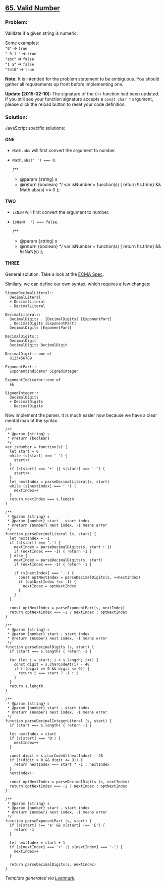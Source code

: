 ## [65. Valid Number](https://leetcode.com/problems/valid-number/description/)

### Problem:

Validate if a given string is numeric.

Some examples:  
`"0"` =&gt; `true`  
`" 0.1 "` =&gt; `true`  
`"abc"` =&gt; `false`  
`"1 a"` =&gt; `false`  
`"2e10"` =&gt; `true`

**Note:** It is intended for the problem statement to be ambiguous. You should gather all requirements up front before implementing one.

**Update (2015-02-10):** The signature of the `C++` function had been updated. If you still see your function signature accepts a `const char *` argument, please click the reload button to reset your code definition.

### Solution:

JavaScript specific solutions:

#### ONE

- `Math.abs` will first convert the argument to number.
- `Math.abs(' ') === 0`.

  /\*\*

  - <span class="citation" data-cites="param">@param</span> {string} s
  - <span class="citation" data-cites="return">@return</span> {boolean} \*/ var isNumber = function(s) { return !!s.trim() && Math.abs(s) &gt;= 0 };

#### TWO

- `isNaN` will first convert the argument to number.
- `isNaN(' ') === false`.

  /\*\*

  - <span class="citation" data-cites="param">@param</span> {string} s
  - <span class="citation" data-cites="return">@return</span> {boolean} \*/ var isNumber = function(s) { return !!s.trim() && !isNaN(s) };

#### THREE

General solution. Take a look at the [ECMA Spec](https://www.ecma-international.org/ecma-262/8.0/#sec-literals-numeric-literals).

Similary, we can define our own syntax, which requires a few changes:

    SignedDecimalLiteral::
      DecimalLiteral
      + DecimalLiteral
      - DecimalLiteral

    DecimalLiteral::
      DecimalDigits . [DecimalDigits] [ExponentPart]
      . DecimalDigits [ExponentPart]
      DecimalDigits [ExponentPart]

    DecimalDigits::
      DecimalDigit
      DecimalDigits DecimalDigit

    DecimalDigit:: one of
      0123456789

    ExponentPart::
      ExponentIndicator SignedInteger

    ExponentIndicator::one of
      eE

    SignedInteger::
      DecimalDigits
      + DecimalDigits
      - DecimalDigits

Now implement the parser. It is much easier now because we have a clear mental map of the syntax.

    /**
     * @param {string} s
     * @return {boolean}
     */
    var isNumber = function(s) {
      let start = 0
      while (s[start] === ' ') {
        start++
      }
      if (s[start] === '+' || s[start] === '-') {
        start++
      }
      let nextIndex = parseDecimalLiteral(s, start)
      while (s[nextIndex] === ' ') {
        nextIndex++
      }
      return nextIndex === s.length
    }

    /**
     * @param {string} s
     * @param {number} start - start index
     * @return {number} next index, -1 means error
     */
    function parseDecimalLiteral (s, start) {
      let nextIndex = -1
      if (s[start] === '.') {
        nextIndex = parseDecimalDigits(s, start + 1)
        if (nextIndex === -1) { return -1 }
      } else {
        nextIndex = parseDecimalDigits(s, start)
        if (nextIndex === -1) { return -1 }

        if (s[nextIndex] === '.') {
          const optNextIndex = parseDecimalDigits(s, ++nextIndex)
          if (optNextIndex !== -1) {
            nextIndex = optNextIndex
          }
        }
      }

      const optNextIndex = parseExponentPart(s, nextIndex)
      return optNextIndex === -1 ? nextIndex : optNextIndex
    }

    /**
     * @param {string} s
     * @param {number} start - start index
     * @return {number} next index, -1 means error
     */
    function parseDecimalDigits (s, start) {
      if (start === s.length) { return -1 }

      for (let i = start; i < s.length; i++) {
        const digit = s.charCodeAt(i) - 48
        if (!(digit >= 0 && digit <= 9)) {
          return i === start ? -1 : i
        }
      }
      return s.length
    }

    /**
     * @param {string} s
     * @param {number} start - start index
     * @return {number} next index, -1 means error
     */
    function parseDecimalIntegerLiteral (s, start) {
      if (start === s.length) { return -1 }

      let nextIndex = start
      if (s[start] === '0') {
        nextIndex++
      }

      const digit = s.charCodeAt(nextIndex) - 48
      if (!(digit > 0 && digit <= 9)) {
        return nextIndex === start ? -1 : nextIndex
      }
      nextIndex++

      const optNextIndex = parseDecimalDigits (s, nextIndex)
      return optNextIndex === -1 ? nextIndex : optNextIndex
    }

    /**
     * @param {string} s
     * @param {number} start - start index
     * @return {number} next index, -1 means error
     */
    function parseExponentPart (s, start) {
      if (s[start] !== 'e' && s[start] !== 'E') {
        return -1
      }

      let nextIndex = start + 1
      if (s[nextIndex] === '+' || s[nextIndex] === '-') {
        nextIndex++
      }

      return parseDecimalDigits(s, nextIndex)
    }

_Template generated via [Leetmark](https://github.com/crimx/crx-leetmark)._
